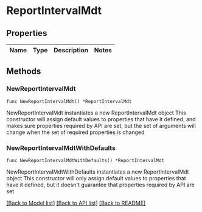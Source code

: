 # ReportIntervalMdt

## Properties

Name | Type | Description | Notes
------------ | ------------- | ------------- | -------------

## Methods

### NewReportIntervalMdt

`func NewReportIntervalMdt() *ReportIntervalMdt`

NewReportIntervalMdt instantiates a new ReportIntervalMdt object
This constructor will assign default values to properties that have it defined,
and makes sure properties required by API are set, but the set of arguments
will change when the set of required properties is changed

### NewReportIntervalMdtWithDefaults

`func NewReportIntervalMdtWithDefaults() *ReportIntervalMdt`

NewReportIntervalMdtWithDefaults instantiates a new ReportIntervalMdt object
This constructor will only assign default values to properties that have it defined,
but it doesn't guarantee that properties required by API are set


[[Back to Model list]](../README.md#documentation-for-models) [[Back to API list]](../README.md#documentation-for-api-endpoints) [[Back to README]](../README.md)


